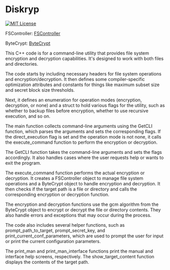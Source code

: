 # Diskryp
[![MIT License](https://img.shields.io/badge/License-MIT-green.svg)](#) 


FSController: [FSController](https://github.com/Somorpher/FSController)

ByteCrypt: [ByteCrypt](https://github.com/Somorpher/ByteCrypt)

This C++ code is for a command-line utility that provides file system encryption and decryption capabilities. It's designed to work with both files and directories.

The code starts by including necessary headers for file system operations and encryption/decryption. It then defines some compiler-specific optimization attributes and constants for things like maximum subset size and secret block size thresholds.

Next, it defines an enumeration for operation modes (encryption, decryption, or none) and a struct to hold various flags for the utility, such as whether to backup files before encryption, whether to use recursive execution, and so on.

The main function collects command-line arguments using the GetCLI function, which parses the arguments and sets the corresponding flags. If the direct_execution flag is set and the operation mode is not none, it calls the execute_command function to perform the encryption or decryption.

The GetCLI function takes the command-line arguments and sets the flags accordingly. It also handles cases where the user requests help or wants to exit the program.

The execute_command function performs the actual encryption or decryption. It creates a FSController object to manage file system operations and a ByteCrypt object to handle encryption and decryption. It then checks if the target path is a file or directory and calls the corresponding encryption or decryption function.

The encryption and decryption functions use the gcm algorithm from the ByteCrypt object to encrypt or decrypt the file or directory contents. They also handle errors and exceptions that may occur during the process.

The code also includes several helper functions, such as prompt_path_to_target, prompt_secret_key, and print_current_conf_parameters, which are used to prompt the user for input or print the current configuration parameters.

The print_man and print_man_interface functions print the manual and interface help screens, respectively. The show_target_content function displays the contents of the target path.

